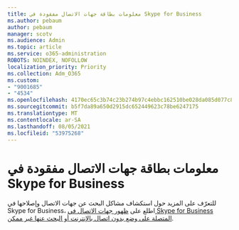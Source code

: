 ```yaml
---
title: معلومات بطاقة جهات الاتصال مفقودة في Skype for Business
ms.author: pebaum
author: pebaum
manager: scotv
ms.audience: Admin
ms.topic: article
ms.service: o365-administration
ROBOTS: NOINDEX, NOFOLLOW
localization_priority: Priority
ms.collection: Adm_O365
ms.custom:
- "9001685"
- "4534"
ms.openlocfilehash: 4170ec65c3b74c23b274b97c4ebbc162510be028da085d077c8bc69d5c6ba227
ms.sourcegitcommit: b5f7da89a650d2915dc652449623c78be6247175
ms.translationtype: MT
ms.contentlocale: ar-SA
ms.lasthandoff: 08/05/2021
ms.locfileid: "53975268"
---
```

# <a name="missing-contact-card-information-in-skype-for-business"></a>معلومات بطاقة جهات الاتصال مفقودة في Skype for Business

للتعرّف على المزيد حول استكشاف مشاكل البحث عن جهات الاتصال وإصلاحها في Skype for Business، اطلع على [ظهور جهات الاتصال في Skype for Business المتصلة على وضع بدون اتصال بالإنترنت أو البحث عنها غير ممكن](https://docs.microsoft.com/skypeforbusiness/troubleshoot/online-contacts/contacts-offline-not-searchable).
